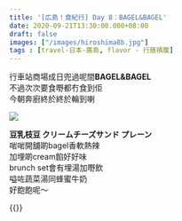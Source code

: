 ```yaml
---
title: '[広島！食紀行] Day 8：BAGEL&BAGEL'
date: 2020-09-21T13:30:00.000+08:00
draft: false
images: ["/images/hiroshima8b.jpg"]
tags : [travel-日本-廣島, flavor - 行膳積腹]
---
```

   
行車站商場成日兜過呢間**BAGEL&BAGEL**  
不過次次要食嘢都冇食到佢  
今朝奔廚終於終於輪到喇  

![](/images/hiroshima8b.jpg)    

**豆乳枝豆 クリームチーズサンド プレーン**  
啱啱開舖啲bagel香軟熱辣  
加埋啲cream餡好好味  
brunch set會有埋湯加嘢飲  
嗌咗蔬菜湯同蜂蜜牛奶  
好飽飽呢～  


{{<hiroshima>}}
